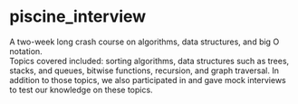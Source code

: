 # piscine_interview
A two-week long crash course on algorithms, data structures, and big O notation.  
Topics covered included: sorting algorithms, data structures such as trees, stacks, and queues, bitwise functions, recursion, and graph traversal.
In addition to those topics, we also participated in and gave mock interviews to test our knowledge on these topics.
